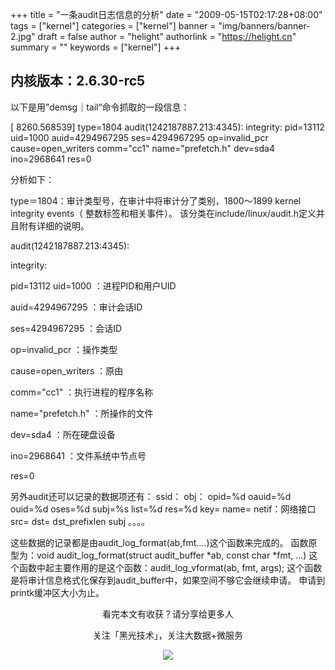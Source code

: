 +++
title = "一条audit日志信息的分析"
date = "2009-05-15T02:17:28+08:00"
tags = ["kernel"]
categories = ["kernel"]
banner = "img/banners/banner-2.jpg"
draft = false
author = "helight"
authorlink = "https://helight.cn"
summary = ""
keywords = ["kernel"]
+++

## 内核版本：2.6.30-rc5
以下是用”demsg｜tail“命令抓取的一段信息：
<!--more-->
[ 8260.568539] type=1804 audit(1242187887.213:4345): integrity: pid=13112 uid=1000 auid=4294967295 ses=4294967295 op=invalid_pcr cause=open_writers comm="cc1" name="prefetch.h" dev=sda4 ino=2968641 res=0

分析如下：

type＝1804：审计类型号，在审计中将审计分了类别，1800～1899   kernel integrity events（ 整数标签和相关事件）。
该分类在include/linux/audit.h定义并且附有详细的说明。

audit(1242187887.213:4345):

integrity:

pid=13112 uid=1000 ：进程PID和用户UID

auid=4294967295 ：审计会话ID

ses=4294967295 ：会话ID

op=invalid_pcr ：操作类型

cause=open_writers ：原由

comm="cc1" ：执行进程的程序名称

name="prefetch.h" ：所操作的文件

dev=sda4 ：所在硬盘设备

ino=2968641 ：文件系统中节点号

res=0

另外audit还可以记录的数据项还有：
ssid：
obj：
opid=%d oauid=%d ouid=%d oses=%d
subj=%s
list=%d res=%d
key=
name=
netif：网络接口
src=
dst=
dst_prefixlen
subj
。。。。

这些数据的记录都是由audit_log_format(ab,fmt....)这个函数来完成的。
函数原型为：void audit_log_format(struct audit_buffer *ab, const char *fmt, ...)
这个函数中起主要作用的是这个函数：audit_log_vformat(ab, fmt, args); 
这个函数是将审计信息格式化保存到audit_buffer中，如果空间不够它会继续申请。
申请到printk缓冲区大小为止。

<center>
看完本文有收获？请分享给更多人<br>

关注「黑光技术」，关注大数据+微服务<br>

![](/img/qrcode_helight_tech.jpg)
</center>
